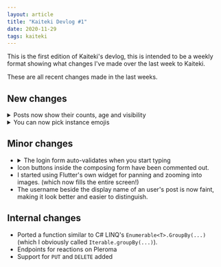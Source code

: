```yaml
---
layout: article
title: "Kaiteki Devlog #1"
date: 2020-11-29
tags: kaiteki
---
```


This is the first edition of Kaiteki's devlog, this is intended to be a weekly format showing what changes I've made over the last week to Kaiteki.

These are all recent changes made in the last weeks.

## New changes

<ul style="list-style-type:none;margin:0;padding:0">
    <li>
        <details>
            <summary>Posts now show their counts, age and visibility</summary>
            <p>Those are rather insignificant changes, but probably welcome ones.</p>
            <p>I'm not sure about the design of the counts (especially regarding the layout, padding and so on), but we'll see how it will evolve as the app matures.</p>
            <p><img src="/assets/images/posts/0f56e28a.png" alt="A screenshot showing a post, with the content 'if your read this, you're cute!', with additional user interface elements like an icon indicating the post's visiblity, as well as numbers next to the reply and favorite button"/></p>
        </details>
    </li>
    <li>
        <details>
            <summary>You can now pick instance emojis</summary>
            <p>In Kaiteki, you can now tap the little emoji icon in the toolbar and pick emojis. Compared to Husky, it's tabbed using the provided category information provided by Pleroma and Misskey.</p>
            <p><img src="/assets/images/posts/b810fed4.png" alt="A screenshot showing a menu filled with emojis."/></p>
            <p>This was some what annoying to implement at first, because the way I did it initially caused to memory leak. (shown below)</p>
            <p><img src="/assets/images/posts/bf191c70.png" alt="A screenshot showing a memory usage graph with upwards trend."/></p>
            <p>I settled on tabbing the emojis per pack so it's more efficient.</p>
        </details>
    </li>
</ul>

## Minor changes

- <details>
    <summary>The login form auto-validates when you start typing</summary>
    <video autoplay loop muted><source src="/assets/videos/9aa5eb6d.webm"></video>
  </details>
- Icon buttons inside the composing form have been commented out.
- I started using Flutter's own widget for panning and zooming into images. (which now fills the entire screen!)
- The username beside the display name of an user's post is now faint, making it look better and easier to distinguish.  

## Internal changes

- Ported a function similar to C# LINQ's `Enumerable<T>.GroupBy(...)` (which I obviously called `Iterable.groupBy(...)`).
- Endpoints for reactions on Pleroma
- Support for `PUT` and `DELETE` added